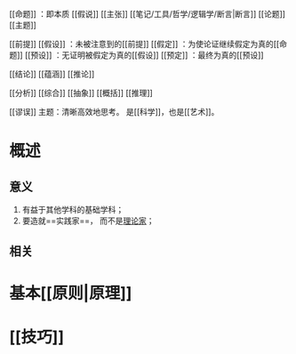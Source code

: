 [[命题]] ：即本质
[[假说]] 
[[主张]] 
[[笔记/工具/哲学/逻辑学/断言|断言]] 
[[论题]] 
[[主题]] 

[[前提]] 
[[假设]] ：未被注意到的[[前提]] 
[[假定]] ：为使论证继续假定为真的[[命题]] 
[[预设]] ：无证明被假定为真的[[假设]] 
[[预定]] ：最终为真的[[预设]] 

[[结论]] 
[[蕴涵]] 
[[推论]] 

[[分析]] 
[[综合]] 
[[抽象]] 
[[概括]] 
[[推理]] 

[[谬误]] 
主题：清晰高效地思考。
是[[科学]]，也是[[艺术]]。
# 概述
## 意义
1. 有益于其他学科的基础学科；
2. 要造就==实践家==， 而不是<u>理论家</u>；
## 相关

# 基本[[原则|原理]] 
# [[技巧]] 
